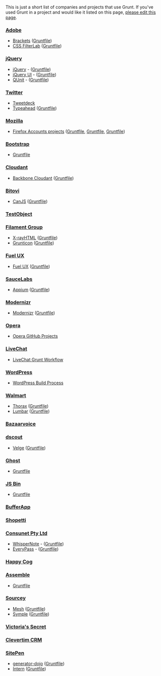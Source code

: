 This is just a short list of companies and projects that use Grunt.
If you've used Grunt in a project and would like it listed on this page,
[please edit this page](https://github.com/gruntjs/grunt-docs/blob/master/Who-uses-Grunt.md).

### [Adobe](http://www.adobe.com/)
- [Brackets](http://brackets.io/) ([Gruntfile](https://github.com/adobe/brackets/blob/master/Gruntfile.js))
- [CSS FilterLab](http://html.adobe.com/webstandards/csscustomfilters/cssfilterlab/) ([Gruntfile](https://github.com/adobe/cssfilterlab/blob/master/grunt.js))

### [jQuery](http://jquery.com/)
- [jQuery](http://jquery.com/) - ([Gruntfile](https://github.com/jquery/jquery/blob/master/Gruntfile.js))
- [jQuery UI](http://jqueryui.com/) - ([Gruntfile](https://github.com/jquery/jquery-ui/blob/master/Gruntfile.js))
- [QUnit](http://qunitjs.com/) - ([Gruntfile](https://github.com/jquery/qunit/blob/master/Gruntfile.js))

### [Twitter](https://twitter.com/)
- [Tweetdeck](http://www.tweetdeck.com/)
- [Typeahead](https://github.com/twitter/typeahead.js) ([Gruntfile](https://github.com/twitter/typeahead.js/blob/master/Gruntfile.js))

### [Mozilla](https://mozilla.org/)
- [Firefox Accounts projects](https://accounts.firefox.com) ([Gruntfile](https://github.com/mozilla/fxa-content-server/blob/master/Gruntfile.js), [Gruntfile](https://github.com/mozilla/fxa-auth-server/blob/master/Gruntfile.js), [Gruntfile](https://github.com/mozilla/fxa-js-client/blob/master/Gruntfile.js))

### [Bootstrap](http://getbootstrap.com/)
- [Gruntfile](https://github.com/twbs/bootstrap/blob/master/Gruntfile.js)

### [Cloudant](https://cloudant.com/)
- [Backbone Cloudant](https://github.com/cloudant-labs/backbone.cloudant) ([Gruntfile](https://github.com/cloudant-labs/backbone.cloudant/blob/master/Gruntfile.js))

### [Bitovi](http://bitovi.com/)
- [CanJS](http://canjs.us/) ([Gruntfile](https://github.com/bitovi/canjs/blob/master/Gruntfile.js))
 
### [TestObject](https://www.testobject.com)

### [Filament Group](http://filamentgroup.com/)
- [X-rayHTML](https://github.com/filamentgroup/X-rayHTML) ([Gruntfile](https://github.com/filamentgroup/X-rayHTML/blob/master/grunt.js))
- [Grunticon](https://github.com/filamentgroup/grunticon) ([Gruntfile](https://github.com/filamentgroup/grunticon/blob/master/Gruntfile.js))

### [Fuel UX](http://exacttarget.github.com/fuelux/)
- [Fuel UX](http://exacttarget.github.com/fuelux/) ([Gruntfile](https://github.com/ExactTarget/fuelux/blob/master/Gruntfile.js))

### [SauceLabs](https://saucelabs.com/)
- [Appium](https://saucelabs.com/appium) ([Gruntfile](https://github.com/appium/appium/blob/master/Gruntfile.js))

### [Modernizr](http://modernizr.com/)
- [Modernizr](http://modernizr.com/) ([Gruntfile](https://github.com/Modernizr/Modernizr/blob/master/Gruntfile.js))

### [Opera](http://opera.com)
- [Opera GitHub Projects](https://github.com/operasoftware)

### [LiveChat](http://www.livechatinc.com)
- [LiveChat Grunt Workflow](http://developers.livechatinc.com/blog/how-livechat-uses-grunt-js-for-easy-product-deployment/)

### [WordPress](http://wordpress.com/)
- [WordPress Build Process](
http://make.wordpress.org/core/2013/08/06/a-new-frontier-for-core-development/)

### [Walmart](http://www.walmart.com/)
- [Thorax](https://github.com/walmartlabs/thorax) ([Gruntfile](https://github.com/walmartlabs/thorax/blob/master/Gruntfile.js))
- [Lumbar](http://walmartlabs.github.io/lumbar/) ([Gruntfile](https://github.com/walmartlabs/lumbar/blob/master/Gruntfile.js))

### [Bazaarvoice](http://www.bazaarvoice.com/)

### [dscout](http://dscout.com/)
- [Velge](https://github.com/dscout/velge) ([Gruntfile](https://github.com/dscout/velge/blob/master/Gruntfile.js))

### [Ghost](https://ghost.org/)
- [Gruntfile](https://github.com/TryGhost/Ghost/blob/master/Gruntfile.js)

### [JS Bin](http://jsbin.com/)
- [Gruntfile](https://github.com/remy/jsbin/blob/master/Gruntfile.js)

### [BufferApp](https://bufferapp.com)

### [Shopetti](https://www.shopetti.com)

### [Consunet Pty Ltd](https://www.consunet.com.au)
- [WhisperNote](https://www.consunet.com.au/products/whispernote/) - ([Gruntfile](https://github.com/Consunet/Apps/blob/master/WhisperNote/Gruntfile.js))
- [EveryPass](https://www.consunet.com.au/products/everypass/) - ([Gruntfile](https://github.com/Consunet/Apps/blob/master/EveryPass/Gruntfile.js))

### [Happy Cog](http://happycog.com)

### [Assemble](http://assemble.io/)
- [Gruntfile](https://github.com/assemble/assemble/blob/master/Gruntfile.js)
 
### [Sourcey](http://sourcey.com)
- [Mesh](https://github.com/sourcey/mesh) ([Gruntfile](https://github.com/sourcey/mesh/blob/master/Gruntfile.js))
- [Symple](https://github.com/sourcey/symple) ([Gruntfile](https://github.com/sourcey/symple/blob/master/client/Gruntfile.js))

### [Victoria's Secret](http://www.victoriassecret.com)

### [Clevertim CRM](http://www.clevertim.com)

### [SitePen](http://sitepen.com/)
- [generator-dojo](https://github.com/bryanforbes/generator-dojo/) ([Gruntfile](https://github.com/bryanforbes/generator-dojo/blob/master/app/templates/Gruntfile.js))
- [Intern](http://theintern.io/) ([Gruntfile](https://github.com/theintern/intern-examples/blob/master/grunt-example/Gruntfile.js))
